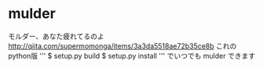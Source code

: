 # mulder
モルダー、あなた疲れてるのよ
http://qiita.com/supermomonga/items/3a3da5518ae72b35ce8b
これのpython版
'''
$ setup.py build
$ setup.py install
'''
でいつでも mulder できます
